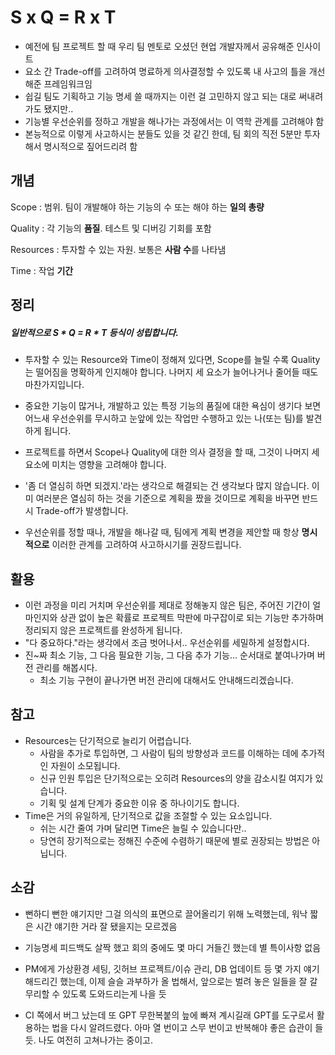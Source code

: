 # S x Q = R x T

- 예전에 팀 프로젝트 할 때 우리 팀 멘토로 오셨던 현업 개발자께서 공유해준 인사이트
- 요소 간 Trade-off를 고려하여 명료하게 의사결정할 수 있도록 내 사고의 틀을 개선해준 프레임워크임
- 쉽길 팀도 기획하고 기능 명세 쓸 때까지는 이런 걸 고민하지 않고 되는 대로 써내려가도 됐지만..
- 기능별 우선순위를 정하고 개발을 해나가는 과정에서는 이 역학 관계를 고려해야 함
- 본능적으로 이렇게 사고하시는 분들도 있을 것 같긴 한데, 팀 회의 직전 5분만 투자해서 명시적으로 짚어드리려 함



## 개념

Scope : 범위. 팀이 개발해야 하는 기능의 수 또는 해야 하는 **일의 총량**

Quality : 각 기능의 **품질**. 테스트 및 디버깅 기회를 포함

Resources : 투자할 수 있는 자원. 보통은 **사람 수**를 나타냄

Time : 작업 **기간**



## 정리

##### 일반적으로 S * Q = R * T 등식이 성립합니다.

- 투자할 수 있는 Resource와 Time이 정해져 있다면, Scope를 늘릴 수록 Quality는 떨어짐을 명확하게 인지해야 합니다. 나머지 세 요소가 늘어나거나 줄어들 때도 마찬가지입니다.
- 중요한 기능이 많거나, 개발하고 있는 특정 기능의 품질에 대한 욕심이 생기다 보면 어느새 우선순위를 무시하고 눈앞에 있는 작업만 수행하고 있는 나(또는 팀)를 발견하게 됩니다.
- 프로젝트를 하면서 Scope나 Quality에 대한 의사 결정을 할 때, 그것이 나머지 세 요소에 미치는 영향을 고려해야 합니다.
- '좀 더 열심히 하면 되겠지.'라는 생각으로 해결되는 건 생각보다 많지 않습니다. 이미 여러분은 열심히 하는 것을 기준으로 계획을 짰을 것이므로 계획을 바꾸면 반드시 Trade-off가 발생합니다.

- 우선순위를 정할 때나, 개발을 해나갈 때, 팀에게 계획 변경을 제안할 때 항상 **명시적으로** 이러한 관계를 고려하여 사고하시기를 권장드립니다.



## 활용

- 이런 과정을 미리 거치며 우선순위를 제대로 정해놓지 않은 팀은, 주어진 기간이 얼마인지와 상관 없이 높은 확률로 프로젝트 막판에 마구잡이로 되는 기능만 추가하며 정리되지 않은 프로젝트를 완성하게 됩니다.
- "다 중요하다."라는 생각에서 조금 벗어나서.. 우선순위를 세밀하게 설정합시다.
- 진~짜 최소 기능, 그 다음 필요한 기능, 그 다음 추가 기능... 순서대로 붙여나가며 버전 관리를 해봅시다.
  - 최소 기능 구현이 끝나가면 버전 관리에 대해서도 안내해드리겠습니다.



## 참고

- Resources는 단기적으로 늘리기 어렵습니다.
  - 사람을 추가로 투입하면, 그 사람이 팀의 방향성과 코드를 이해하는 데에 추가적인 자원이 소모됩니다.
  - 신규 인원 투입은 단기적으로는 오히려 Resources의 양을 감소시킬 여지가 있습니다.
  - 기획 및 설계 단계가 중요한 이유 중 하나이기도 합니다.
- Time은 거의 유일하게, 단기적으로 값을 조절할 수 있는 요소입니다.
  - 쉬는 시간 줄여 가며 달리면 Time은 늘릴 수 있습니다만..
  - 당연히 장기적으로는 정해진 수준에 수렴하기 때문에 별로 권장되는 방법은 아닙니다.



## 소감

- 뻔하디 뻔한 얘기지만 그걸 의식의 표면으로 끌어올리기 위해 노력했는데, 워낙 짧은 시간 얘기한 거라 잘 됐을지는 모르겠음
- 기능명세 피드백도 살짝 했고 회의 중에도 몇 마디 거들긴 했는데 별 특이사항 없음
- PM에게 가상환경 세팅, 깃허브 프로젝트/이슈 관리, DB 업데이트 등 몇 가지 얘기해드리긴 했는데, 이제 슬슬 과부하가 올 법해서, 앞으로는 벌려 놓은 일들을 잘 갈무리할 수 있도록 도와드리는게 나을 듯

- CI 쪽에서 버그 났는데 또 GPT 무한복붙의 늪에 빠져 계시길래 GPT를 도구로서 활용하는 법을 다시 알려드렸다. 아마 열 번이고 스무 번이고 반복해야 좋은 습관이 들 듯. 나도 여전히 고쳐나가는 중이고.
